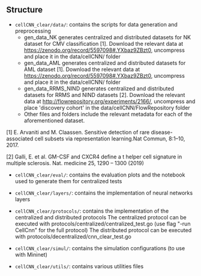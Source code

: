 ## Structure
- `cellCNN_clear/data/`: contains the scripts for data generation and preprocessing
    - gen_data_NK generates centralized and distributed datasets for NK dataset for CMV classification [1]. Download the relevant data
at https://zenodo.org/record/5597098#.YXbaz9ZBzt0, uncompress and place it in the data/cellCNN/ folder
    - gen_data_AML generates centralized and distributed datasets for AML dataset [1]. Download the relevant data
at https://zenodo.org/record/5597098#.YXbaz9ZBzt0, uncompress and place it in the data/cellCNN/ folder
    - gen_data_RRMS_NIND generates centralized and distributed datasets for RRMS and NIND datasets [2]. Download the relevant data
at  http://flowrepository.org/experiments/2166/, uncompress and place 'discovery cohort' in the data/cellCNN/FlowRepository folder
    - Other files and folders include the relevant metadata for each of the aforementioned dataset.


[1] E. Arvaniti and M. Claassen. Sensitive detection of rare disease-associated cell subsets via representation learning.Nat Commun, 8:1–10, 2017.

[2] Galli, E. et al. GM-CSF and CXCR4 define a t helper cell signature in multiple sclerosis. Nat. medicine 25, 1290 – 1300
(2019)

- `cellCNN_clear/eval/`: contains the evaluation plots and the notebook used to generate them for centralized tests

- `cellCNN_clear/layers/`: contains the implementation of neural networks layers

- `cellCNN_clear/protocols/`: contains the implementation of the centralized and distributed protocols
    The centralized protocol can be executed with protocols/centralized/centralized_test.go
        (use flag "-run CellCnn" for the full protocol)
    The distributed protocol can be executed with protocols/decentralized/cnn_clear_test.go

- `cellCNN_clear/simul/`: contains the simulation configurations (to use with Mininet)

- `cellCNN_clear/utils/`: contains various utilities files
